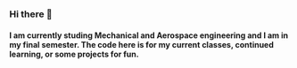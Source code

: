 ### Hi there 👋

#### I am currently studing Mechanical and Aerospace engineering and I am in my final semester. The code here is for my current classes, continued learning, or some projects for fun.
<!--
**billydolan/billydolan** is a ✨ _special_ ✨ repository because its `README.md` (this file) appears on your GitHub profile.
and I am in my final semester. After this semester I intend to pursue a Masters of Science in Aeropspace Engineering or a Masters of Physics in Space Science and Technology. The reposotories on my profile are related to my classes, continued learning in code, or some fun creations.
Here are some ideas to get you started:

- 🔭 I’m currently working on ...
- 🌱 I’m currently learning ...
- 👯 I’m looking to collaborate on ...
- 🤔 I’m looking for help with ...
- 💬 Ask me about ...
- 📫 How to reach me: ...
- 😄 Pronouns: ...
- ⚡ Fun fact: ...
-->
